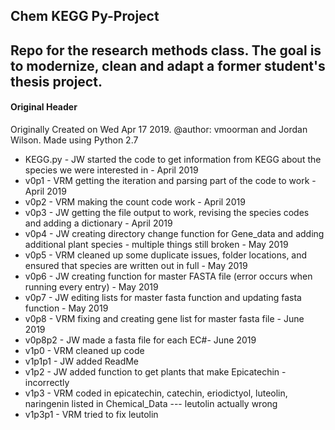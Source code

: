 ## Chem KEGG Py-Project 
Repo for the research methods class. The goal is to modernize, clean and adapt a former student's thesis project.
---
#### Original Header
Originally Created on Wed Apr 17 2019. @author: vmoorman and Jordan Wilson. Made using Python 2.7
- KEGG.py - JW started the code to get information from KEGG about the species we were interested in - April 2019
- v0p1 - VRM getting the iteration and parsing part of the code to work - April 2019
- v0p2 - VRM making the count code work - April 2019
- v0p3 - JW getting the file output to work, revising the species codes and adding a dictionary - April 2019
- v0p4 - JW creating directory change function for Gene_data and adding additional plant species - multiple things still broken - May 2019
- v0p5 - VRM cleaned up some duplicate issues, folder locations, and ensured that species are written out in full  - May 2019
- v0p6 - JW creating function for master FASTA file (error occurs when running every entry) - May 2019
- v0p7 - JW editing lists for master fasta function and updating fasta function - May 2019
- v0p8 - VRM fixing and creating gene list for master fasta file - June 2019
- v0p8p2 - JW made a fasta file for each EC#- June 2019
- v1p0 - VRM cleaned up code
- v1p1p1 - JW added ReadMe
- v1p2 - JW added function to get plants that make Epicatechin - incorrectly
- v1p3 - VRM coded in epicatechin, catechin, eriodictyol, luteolin, naringenin listed in Chemical_Data --- leutolin actually wrong
- v1p3p1 - VRM tried to fix leutolin
